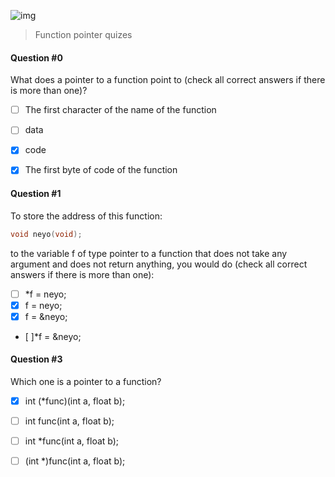 ![img](https://assets.imaginablefutures.com/media/images/ALX_Logo.max-200x150.png)
> Function pointer quizes


#### Question #0
What does a pointer to a function point to (check all correct answers if there is more than one)?

* [ ] The first character of the name of the function
* [ ] data
* [X] code
* [X] The first byte of code of the function


#### Question #1
To store the address of this function:

```c
void neyo(void);
```

to the variable f of type pointer to a function that does not take any argument and does not return anything, you would do (check all correct answers if there is more than one):

* [ ] *f = neyo;
* [X] f = neyo;
* [X] f = &neyo;
* [ ]*f = &neyo;

#### Question #3
Which one is a pointer to a function?

* [X] int (*func)(int a, float b);
* [ ] int func(int a, float b);
* [ ] int *func(int a, float b);
* [ ] (int *)func(int a, float b);


